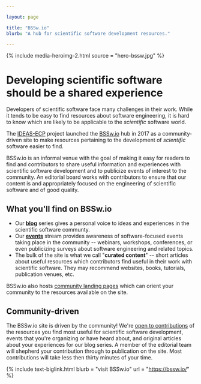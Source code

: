 ```yaml
---

layout: page

title: "BSSw.io"
blurb: "A hub for scientific software development resources."

---
```


{% 	include media-heroimg-2.html 
	  source = "hero-bssw.jpg"
%}

# Developing scientific software should be a shared experience

Developers of scientific software face many challenges in their work.  While it tends to be easy to find resources about software engineering, it is hard to know which are likely to be applicable to the *scientific* software world.

The [IDEAS-ECP](/activities/ideas-ecp) project launched the [BSSw.io](https://bssw.io/) hub in 2017 as a community-driven site to make resources pertaining to the development of *scientific* software easier to find.

BSSw.io is an informal venue with the goal of making it easy for readers to find and contributors to share useful information and experiences with scientific software development and to publicize events of interest to the community.  An editorial board works with contributors to ensure that our content is and appropriately focused on the engineering of scientific software and of good quality.

## What you'll find on BSSw.io

* Our **[blog](https://bssw.io/blog_posts)** series gives a personal voice to ideas and experiences in the scientific software communty.
* Our **[events](https://bssw.io/events)** stream provides awareness of software-focused events taking place in the community -- webinars, workshops, conferences, or even publicizing surveys about software engineering and related topics.
* The bulk of the site is what we call "**curated content**" -- short articles about useful resources which contributors find useful in their work with scientific software.  They may recommend websites, books, tutorials, publication venues, etc.

BSSw.io also hosts [community landing pages](https://bssw.io/pages/communities-overview) which can orient your community to the resources available on the site.

## Community-driven

The BSSw.io site is driven by the community!  We're [open to contributions](https://bssw.io/pages/what-to-contribute-content-for-better-scientific-software) of the resources you find most useful for scientific software development, events that you're organizing or have heard about, and original articles about your experiences for our blog series. A member of the editorial team will shepherd your contribution through to publication on the site.  Most contributions will take less then thirty minutes of your time.

{% 	include text-biglink.html
		blurb = "visit BSSw.io"
		url = "https://bssw.io/"
%}
